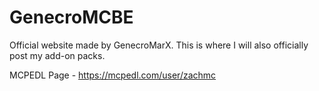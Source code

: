 # GenecroMCBE
Official website made by GenecroMarX. This is where I will also officially post my add-on packs.

MCPEDL Page - https://mcpedl.com/user/zachmc
